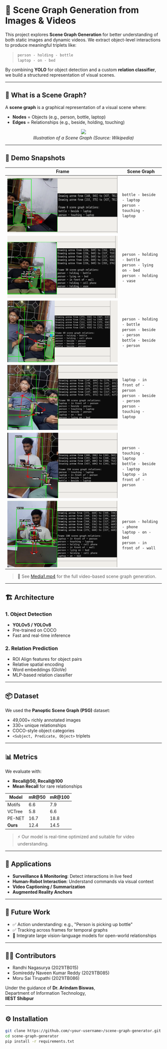 # 🧠 Scene Graph Generation from Images & Videos

This project explores **Scene Graph Generation** for better understanding of both static images and dynamic videos. We extract object-level interactions to produce meaningful triplets like:

> `person - holding - bottle`  
> `laptop - on - bed`

By combining **YOLO** for object detection and a custom **relation classifier**, we build a structured representation of visual scenes.

---

## 📸 What is a Scene Graph?

A **scene graph** is a graphical representation of a visual scene where:
- **Nodes** = Objects (e.g., person, bottle, laptop)
- **Edges** = Relationships (e.g., beside, holding, touching)

<p align="center">
  <img src="https://upload.wikimedia.org/wikipedia/commons/thumb/b/bf/SceneGraph.png/640px-SceneGraph.png" width="500"/>
  <br/><em>Illustration of a Scene Graph (Source: Wikipedia)</em>
</p>

---

## 🎥 Demo Snapshots

| Frame | Scene Graph |
|-------|-------------|
| ![Frame 1](./frame1.png) | `bottle - beside - laptop`<br>`person - touching - laptop` |
| ![Frame 2](./frame2.png) | `person - holding - bottle`<br>`person - lying on - bed`<br>`person - holding - vase` |
| ![Frame 3](./frame3.png) | `person - holding - bottle`<br>`person - beside - person`<br>`bottle - beside - person` |
| ![Frame 4](./frame4.png) | `laptop - in front of - person`<br>`person - beside - person`<br>`person - touching - laptop` |
| ![Frame 6](./frame6.png) | `person - touching - laptop`<br>`bottle - beside - laptop`<br>`laptop - in front of - person` |
| ![Frame 7](./frame7.png) | `person - holding - phone`<br>`laptop - on - bed`<br>`person - in front of - wall` |

> 🔄 See [Media1.mp4](./Media1.mp4) for the full video-based scene graph generation.

---

## 🏗️ Architecture

### 1. **Object Detection**
- **YOLOv5 / YOLOv8**
- Pre-trained on COCO
- Fast and real-time inference

### 2. **Relation Prediction**
- ROI Align features for object pairs
- Relative spatial encoding
- Word embeddings (GloVe)
- MLP-based relation classifier

---

## 📦 Dataset

We used the **Panoptic Scene Graph (PSG)** dataset:
- 49,000+ richly annotated images
- 330+ unique relationships
- COCO-style object categories
- `<Subject, Predicate, Object>` triplets

---

## 📊 Metrics

We evaluate with:
- **Recall@50, Recall@100**
- **Mean Recall** for rare relationships

| Model    | mR@50 | mR@100 |
|----------|-------|--------|
| Motifs   | 6.6   | 7.9    |
| VCTree   | 5.8   | 6.6    |
| PE-NET   | 16.7  | 18.8   |
| **Ours** | 12.4  | 14.5   |

> ⚡ Our model is real-time optimized and suitable for video understanding.

---

## 🧠 Applications

- **Surveillance & Monitoring**: Detect interactions in live feed
- **Human-Robot Interaction**: Understand commands via visual context
- **Video Captioning / Summarization**
- **Augmented Reality Anchors**

---

## 🔮 Future Work

- ✅ Action understanding: e.g., "Person is picking up bottle"
- ✅ Tracking across frames for temporal graphs
- 🚧 Integrate large vision-language models for open-world relationships

---

## 👨‍💻 Contributors

- Randhi Nagasurya (2021ITB015)  
- Somireddy Naveen Kumar Reddy (2021ITB085)  
- Moru Sai Tirupathi (2021ITB086)  

Under the guidance of **Dr. Arindam Biswas**,  
Department of Information Technology,  
**IIEST Shibpur**

---

## ⚙️ Installation

```bash
git clone https://github.com/<your-username>/scene-graph-generator.git
cd scene-graph-generator
pip install -r requirements.txt
